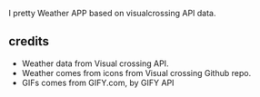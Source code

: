 I pretty Weather APP based on visualcrossing API data.

## credits

- Weather data from Visual crossing API.
- Weather comes from icons from Visual crossing Github repo.
- GIFs comes from GIFY.com, by GIFY API
